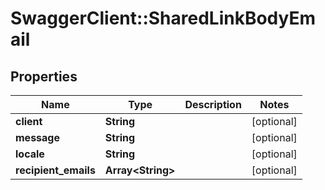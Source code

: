 # SwaggerClient::SharedLinkBodyEmail

## Properties
Name | Type | Description | Notes
------------ | ------------- | ------------- | -------------
**client** | **String** |  | [optional] 
**message** | **String** |  | [optional] 
**locale** | **String** |  | [optional] 
**recipient_emails** | **Array&lt;String&gt;** |  | [optional] 


